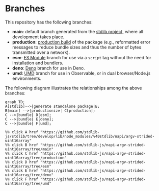 <!--

@license Apache-2.0

Copyright (c) 2022 The Stdlib Authors.

Licensed under the Apache License, Version 2.0 (the "License");
you may not use this file except in compliance with the License.
You may obtain a copy of the License at

    http://www.apache.org/licenses/LICENSE-2.0

Unless required by applicable law or agreed to in writing, software
distributed under the License is distributed on an "AS IS" BASIS,
WITHOUT WARRANTIES OR CONDITIONS OF ANY KIND, either express or implied.
See the License for the specific language governing permissions and
limitations under the License.

-->

# Branches

This repository has the following branches:

-   **main**: default branch generated from the [stdlib project][stdlib-url], where all development takes place.
-   **production**: [production build][production-url] of the package (e.g., reformatted error messages to reduce bundle sizes and thus the number of bytes transmitted over a network).
-   **esm**: [ES Module][esm-url] branch for use via a `script` tag without the need for installation and bundlers.
-   **deno**: [Deno][deno-url] branch for use in Deno.
-   **umd**: [UMD][umd-url] branch for use in Observable, or in dual browser/Node.js environments.

The following diagram illustrates the relationships among the above branches:

```mermaid
graph TD;
A[stdlib]-->|generate standalone package|B;
B[main] -->|productionize| C[production];
C -->|bundle| D[esm];
C -->|bundle| E[deno];
C -->|bundle| F[umd];

%% click A href "https://github.com/stdlib-js/stdlib/tree/develop/lib/node_modules/%40stdlib/napi/argv-strided-uint16array"
%% click B href "https://github.com/stdlib-js/napi-argv-strided-uint16array/tree/main"
%% click C href "https://github.com/stdlib-js/napi-argv-strided-uint16array/tree/production"
%% click D href "https://github.com/stdlib-js/napi-argv-strided-uint16array/tree/esm"
%% click E href "https://github.com/stdlib-js/napi-argv-strided-uint16array/tree/deno"
%% click F href "https://github.com/stdlib-js/napi-argv-strided-uint16array/tree/umd"
```

[stdlib-url]: https://github.com/stdlib-js/stdlib/tree/develop/lib/node_modules/%40stdlib/napi/argv-strided-uint16array
[production-url]: https://github.com/stdlib-js/napi-argv-strided-uint16array/tree/production
[deno-url]: https://github.com/stdlib-js/napi-argv-strided-uint16array/tree/deno
[umd-url]: https://github.com/stdlib-js/napi-argv-strided-uint16array/tree/umd
[esm-url]: https://github.com/stdlib-js/napi-argv-strided-uint16array/tree/esm